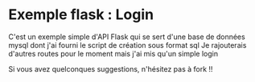 # Exemple flask : Login 
C'est un exemple simple d'API Flask qui se sert d'une base de données mysql dont j'ai fourni le script de création sous format sql
Je rajouterais d'autres routes pour le moment mais j'ai mis qu'un simple login 

Si vous avez quelconques suggestions, n'hésitez pas à fork !!
